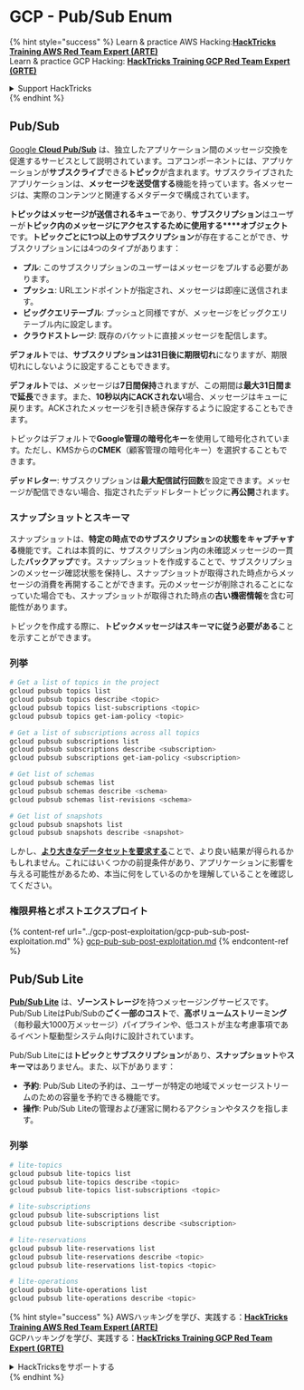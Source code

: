 # GCP - Pub/Sub Enum

{% hint style="success" %}
Learn & practice AWS Hacking:<img src="../../../.gitbook/assets/image (1) (1) (1) (1).png" alt="" data-size="line">[**HackTricks Training AWS Red Team Expert (ARTE)**](https://training.hacktricks.xyz/courses/arte)<img src="../../../.gitbook/assets/image (1) (1) (1) (1).png" alt="" data-size="line">\
Learn & practice GCP Hacking: <img src="../../../.gitbook/assets/image (2) (1).png" alt="" data-size="line">[**HackTricks Training GCP Red Team Expert (GRTE)**<img src="../../../.gitbook/assets/image (2) (1).png" alt="" data-size="line">](https://training.hacktricks.xyz/courses/grte)

<details>

<summary>Support HackTricks</summary>

* Check the [**subscription plans**](https://github.com/sponsors/carlospolop)!
* **Join the** 💬 [**Discord group**](https://discord.gg/hRep4RUj7f) or the [**telegram group**](https://t.me/peass) or **follow** us on **Twitter** 🐦 [**@hacktricks\_live**](https://twitter.com/hacktricks_live)**.**
* **Share hacking tricks by submitting PRs to the** [**HackTricks**](https://github.com/carlospolop/hacktricks) and [**HackTricks Cloud**](https://github.com/carlospolop/hacktricks-cloud) github repos.

</details>
{% endhint %}

## Pub/Sub <a href="#reviewing-cloud-pubsub" id="reviewing-cloud-pubsub"></a>

[Google **Cloud Pub/Sub**](https://cloud.google.com/pubsub/) は、独立したアプリケーション間のメッセージ交換を促進するサービスとして説明されています。コアコンポーネントには、アプリケーションが**サブスクライブ**できる**トピック**が含まれます。サブスクライブされたアプリケーションは、**メッセージを送受信する**機能を持っています。各メッセージは、実際のコンテンツと関連するメタデータで構成されています。

**トピックはメッセージが送信されるキュー**であり、**サブスクリプション**はユーザーが**トピック内のメッセージにアクセスするために使用する****オブジェクト**です。**トピックごとに1つ以上のサブスクリプション**が存在することができ、サブスクリプションには4つのタイプがあります：

* **プル**: このサブスクリプションのユーザーはメッセージをプルする必要があります。
* **プッシュ**: URLエンドポイントが指定され、メッセージは即座に送信されます。
* **ビッグクエリテーブル**: プッシュと同様ですが、メッセージをビッグクエリテーブル内に設定します。
* **クラウドストレージ**: 既存のバケットに直接メッセージを配信します。

**デフォルト**では、**サブスクリプションは31日後に期限切れ**になりますが、期限切れにしないように設定することもできます。

**デフォルト**では、メッセージは**7日間保持**されますが、この期間は**最大31日間まで延長**できます。また、**10秒以内にACKされない**場合、メッセージはキューに戻ります。ACKされたメッセージを引き続き保存するように設定することもできます。

トピックはデフォルトで**Google管理の暗号化キー**を使用して暗号化されています。ただし、KMSからの**CMEK**（顧客管理の暗号化キー）を選択することもできます。

**デッドレター**: サブスクリプションは**最大配信試行回数**を設定できます。メッセージが配信できない場合、指定されたデッドレタートピックに**再公開**されます。

### スナップショットとスキーマ

スナップショットは、**特定の時点でのサブスクリプションの状態をキャプチャする**機能です。これは本質的に、サブスクリプション内の未確認メッセージの一貫した**バックアップ**です。スナップショットを作成することで、サブスクリプションのメッセージ確認状態を保持し、スナップショットが取得された時点からメッセージの消費を再開することができます。元のメッセージが削除されることになっていた場合でも、スナップショットが取得された時点の**古い機密情報**を含む可能性があります。

トピックを作成する際に、**トピックメッセージはスキーマに従う必要がある**ことを示すことができます。

### 列挙
```bash
# Get a list of topics in the project
gcloud pubsub topics list
gcloud pubsub topics describe <topic>
gcloud pubsub topics list-subscriptions <topic>
gcloud pubsub topics get-iam-policy <topic>

# Get a list of subscriptions across all topics
gcloud pubsub subscriptions list
gcloud pubsub subscriptions describe <subscription>
gcloud pubsub subscriptions get-iam-policy <subscription>

# Get list of schemas
gcloud pubsub schemas list
gcloud pubsub schemas describe <schema>
gcloud pubsub schemas list-revisions <schema>

# Get list of snapshots
gcloud pubsub snapshots list
gcloud pubsub snapshots describe <snapshot>
```
しかし、[**より大きなデータセットを要求する**](https://cloud.google.com/pubsub/docs/replay-overview)ことで、より良い結果が得られるかもしれません。これにはいくつかの前提条件があり、アプリケーションに影響を与える可能性があるため、本当に何をしているのかを理解していることを確認してください。

### 権限昇格とポストエクスプロイト

{% content-ref url="../gcp-post-exploitation/gcp-pub-sub-post-exploitation.md" %}
[gcp-pub-sub-post-exploitation.md](../gcp-post-exploitation/gcp-pub-sub-post-exploitation.md)
{% endcontent-ref %}

## Pub/Sub Lite

[**Pub/Sub Lite**](https://cloud.google.com/pubsub/docs/choosing-pubsub-or-lite) は、**ゾーンストレージ**を持つメッセージングサービスです。Pub/Sub LiteはPub/Subの**ごく一部のコスト**で、**高ボリュームストリーミング**（毎秒最大1000万メッセージ）パイプラインや、低コストが主な考慮事項であるイベント駆動型システム向けに設計されています。

Pub/Sub Liteには**トピック**と**サブスクリプション**があり、**スナップショット**や**スキーマ**はありません。また、以下があります：

* **予約**: Pub/Sub Liteの予約は、ユーザーが特定の地域でメッセージストリームのための容量を予約できる機能です。
* **操作**: Pub/Sub Liteの管理および運営に関わるアクションやタスクを指します。

### 列挙
```bash
# lite-topics
gcloud pubsub lite-topics list
gcloud pubsub lite-topics describe <topic>
gcloud pubsub lite-topics list-subscriptions <topic>

# lite-subscriptions
gcloud pubsub lite-subscriptions list
gcloud pubsub lite-subscriptions describe <subscription>

# lite-reservations
gcloud pubsub lite-reservations list
gcloud pubsub lite-reservations describe <topic>
gcloud pubsub lite-reservations list-topics <topic>

# lite-operations
gcloud pubsub lite-operations list
gcloud pubsub lite-operations describe <topic>
```
{% hint style="success" %}
AWSハッキングを学び、実践する：<img src="../../../.gitbook/assets/image (1) (1) (1) (1).png" alt="" data-size="line">[**HackTricks Training AWS Red Team Expert (ARTE)**](https://training.hacktricks.xyz/courses/arte)<img src="../../../.gitbook/assets/image (1) (1) (1) (1).png" alt="" data-size="line">\
GCPハッキングを学び、実践する：<img src="../../../.gitbook/assets/image (2) (1).png" alt="" data-size="line">[**HackTricks Training GCP Red Team Expert (GRTE)**<img src="../../../.gitbook/assets/image (2) (1).png" alt="" data-size="line">](https://training.hacktricks.xyz/courses/grte)

<details>

<summary>HackTricksをサポートする</summary>

* [**サブスクリプションプラン**](https://github.com/sponsors/carlospolop)を確認してください！
* **💬 [**Discordグループ**](https://discord.gg/hRep4RUj7f)または[**Telegramグループ**](https://t.me/peass)に参加するか、**Twitter** 🐦 [**@hacktricks\_live**](https://twitter.com/hacktricks_live)**をフォローしてください。**
* **ハッキングのトリックを共有するには、[**HackTricks**](https://github.com/carlospolop/hacktricks)と[**HackTricks Cloud**](https://github.com/carlospolop/hacktricks-cloud)のGitHubリポジトリにPRを提出してください。**

</details>
{% endhint %}
